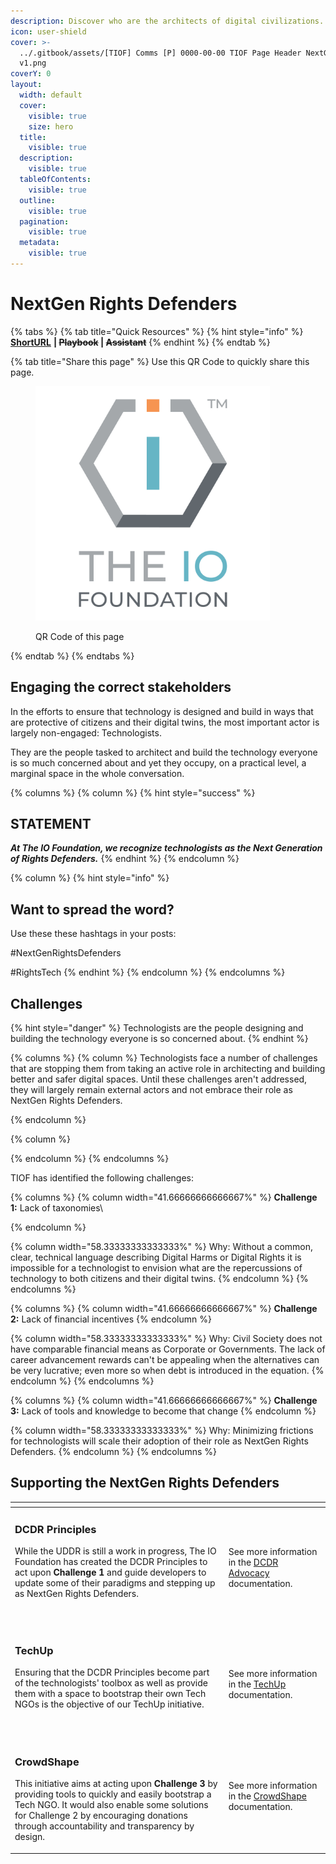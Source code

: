 ```yaml
---
description: Discover who are the architects of digital civilizations.
icon: user-shield
cover: >-
  ../.gitbook/assets/[TIOF] Comms [P] 0000-00-00 TIOF Page Header NextGen XXX
  v1.png
coverY: 0
layout:
  width: default
  cover:
    visible: true
    size: hero
  title:
    visible: true
  description:
    visible: true
  tableOfContents:
    visible: true
  outline:
    visible: true
  pagination:
    visible: true
  metadata:
    visible: true
---
```


# NextGen Rights Defenders

{% tabs %}
{% tab title="Quick Resources" %}
{% hint style="info" %}
[**ShortURL**](https://short.theiofoundation.org/TIOFNextGen) **|&#x20;**~~**Playbook**~~**&#x20;|&#x20;**~~**Assistant**~~
{% endhint %}
{% endtab %}

{% tab title="Share this page" %}
Use this QR Code to quickly share this page.

<figure><img src="../.gitbook/assets/[TIOF] Comms [P] TIOF Full Logo C T HiRes ENG v1.6.png" alt="" width="375"><figcaption><p>QR Code of this page</p></figcaption></figure>
{% endtab %}
{% endtabs %}

## Engaging the correct stakeholders

In the efforts to ensure that technology is designed and build in ways that are protective of citizens and their digital twins, the most important actor is largely non-engaged: Technologists.

They are the people tasked to architect and build the technology everyone is so much concerned about and yet they occupy, on a practical level, a marginal space in the whole conversation.

{% columns %}
{% column %}
{% hint style="success" %}
## STATEMENT

_**At The IO Foundation, we recognize technologists as the Next Generation of Rights Defenders.**_
{% endhint %}
{% endcolumn %}

{% column %}
{% hint style="info" %}
## **Want to spread the word?**

Use these these hashtags in your posts:

\#NextGenRightsDefenders

\#RightsTech
{% endhint %}
{% endcolumn %}
{% endcolumns %}

## Challenges

{% hint style="danger" %}
Technologists are the people designing and building the technology everyone is so concerned about.&#x20;
{% endhint %}

{% columns %}
{% column %}
Technologists face a number of challenges that are stopping them from taking an active role in architecting and building better and safer digital spaces. Until these challenges aren't addressed, they will largely remain external actors and not embrace their role as NextGen Rights Defenders.


{% endcolumn %}

{% column %}

{% endcolumn %}
{% endcolumns %}

TIOF has identified the following challenges:

{% columns %}
{% column width="41.66666666666667%" %}
**Challenge 1:** Lack of taxonomies\

{% endcolumn %}

{% column width="58.33333333333333%" %}
Why: Without a common, clear, technical language describing Digital Harms or Digital Rights it is impossible for a technologist to envision what are the repercussions of technology to both citizens and their digital twins.
{% endcolumn %}
{% endcolumns %}

{% columns %}
{% column width="41.66666666666667%" %}
**Challenge 2:** Lack of financial incentives
{% endcolumn %}

{% column width="58.33333333333333%" %}
Why: Civil Society does not have comparable financial means as Corporate or Governments. The lack of career advancement rewards can't be appealing when the alternatives can be very lucrative; even more so when debt is introduced in the equation.
{% endcolumn %}
{% endcolumns %}

{% columns %}
{% column width="41.66666666666667%" %}
**Challenge 3:** Lack of tools and knowledge to become that change
{% endcolumn %}

{% column width="58.33333333333333%" %}
Why: Minimizing frictions for technologists will scale their adoption of their role as NextGen Rights Defenders.&#x20;
{% endcolumn %}
{% endcolumns %}

## Supporting the NextGen Rights Defenders

<table data-view="cards"><thead><tr><th></th><th></th></tr></thead><tbody><tr><td><h3>DCDR Principles</h3><p>While the UDDR is still a work in progress, The IO Foundation has created the DCDR Principles to act upon <strong>Challenge 1</strong> and guide developers to update some of their paradigms and stepping up as NextGen Rights Defenders.</p><p><br></p></td><td>See more information in the <a data-mention href="https://app.gitbook.com/o/-MF3oKZXzZjSRVKTjwWS/s/rG4xcNzldvEoKR9FS7Og/">DCDR Advocacy</a> documentation.</td></tr><tr><td><h3>TechUp</h3><p>Ensuring that the DCDR Principles become part of the technologists' toolbox as well as provide them with a space to bootstrap their own Tech NGOs is the objective of our TechUp initiative.</p><p></p><p><br></p></td><td>See more information in the <a data-mention href="https://app.gitbook.com/o/-MF3oKZXzZjSRVKTjwWS/s/-M_K54SuAkrrbCKMqyze/">TechUp</a> documentation.</td></tr><tr><td><h3>CrowdShape</h3><p>This initiative aims at acting upon <strong>Challenge 3</strong> by providing tools to quickly and easily bootstrap a Tech NGO. It would also enable some solutions for Challenge 2 by encouraging donations through accountability and transparency by design.<br></p></td><td>See more information in the <a data-mention href="https://app.gitbook.com/o/-MF3oKZXzZjSRVKTjwWS/s/MxkrsyQSraXtP8kYavv2/">CrowdShape</a> documentation.</td></tr></tbody></table>



